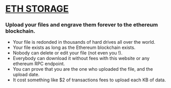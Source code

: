# [ETH STORAGE](https://eth-storage.com)

### Upload your files and engrave them forever to the ethereum blockchain.


- Your file is redonded in thousands of hard drives all over the world.
- Your file exists as long as the Ethereum blockchain exists.
- Nobody can delete or edit your file (not even you !).
- Everybody can download it without fees with this website or any ethereum RPC endpoint.
- You can prove that you are the one who uploaded the file, and the upload date.
- It cost something like $2 of transactions fees to upload each KB of data.
